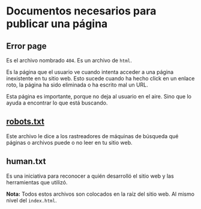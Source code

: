 # Documentos necesarios para publicar una página


## **Error page**

Es el archivo nombrado `404`. Es un archivo de `html`.

Es la página que el usuario ve cuando intenta acceder a una página 
inexistente en tu sitio web. Esto sucede cuando ha hecho click en un enlace 
roto, la página ha sido eliminada o ha escrito mal un URL.

Esta página es importante, porque no deja al usuario en el aire. Sino que lo ayuda
a encontrar lo que está buscando.


## **[robots.txt](https://www.robotstxt.org)**


Este archivo le dice a los rastreadores de máquinas de búsqueda qué páginas o archivos puede o no leer en tu sitio web.


## **human.txt**

Es una iniciativa para reconocer a quién desarrolló el sitio web y las herramientas
que utilizó.


**Nota:** Todos estos archivos son colocados en la raíz del sitio web. Al mismo nivel
del `index.html`. 